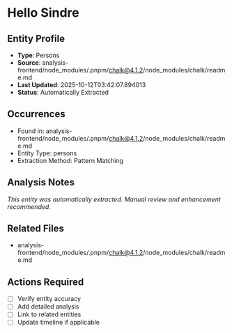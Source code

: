 # Hello Sindre

## Entity Profile
- **Type**: Persons
- **Source**: analysis-frontend/node_modules/.pnpm/chalk@4.1.2/node_modules/chalk/readme.md
- **Last Updated**: 2025-10-12T03:42:07.894013
- **Status**: Automatically Extracted

## Occurrences
- Found in: analysis-frontend/node_modules/.pnpm/chalk@4.1.2/node_modules/chalk/readme.md
- Entity Type: persons
- Extraction Method: Pattern Matching

## Analysis Notes
*This entity was automatically extracted. Manual review and enhancement recommended.*

## Related Files
- analysis-frontend/node_modules/.pnpm/chalk@4.1.2/node_modules/chalk/readme.md

## Actions Required
- [ ] Verify entity accuracy
- [ ] Add detailed analysis
- [ ] Link to related entities
- [ ] Update timeline if applicable
